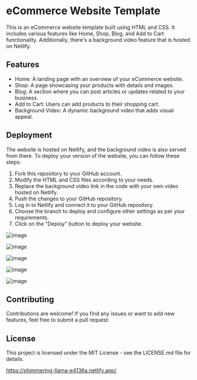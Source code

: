 # eCommerce Website Template

This is an eCommerce website template built using HTML and CSS. It includes various features like Home, Shop, Blog, and Add to Cart functionality. Additionally, there's a background video feature that is hosted on Netlify.

## Features
- Home: A landing page with an overview of your eCommerce website.
- Shop: A page showcasing your products with details and images.
- Blog: A section where you can post articles or updates related to your business.
- Add to Cart: Users can add products to their shopping cart.
- Background Video: A dynamic background video that adds visual appeal.

## Deployment
The website is hosted on Netlify, and the background video is also served from there. To deploy your version of the website, you can follow these steps:
1. Fork this repository to your GitHub account.
2. Modify the HTML and CSS files according to your needs.
3. Replace the background video link in the code with your own video hosted on Netlify.
4. Push the changes to your GitHub repository.
5. Log in to Netlify and connect it to your GitHub repository.
6. Choose the branch to deploy and configure other settings as per your requirements.
7. Click on the "Deploy" button to deploy your website.

![image](https://github.com/imsuraj22/Ecommerce-Website-/assets/100610668/e271c47b-1ff5-43b3-b2bd-80fd2c2c190c)

![image](https://github.com/imsuraj22/Ecommerce-Website-/assets/100610668/5c05934d-f687-42dd-a5fa-402fa2b9ed71)

![image](https://github.com/imsuraj22/Ecommerce-Website-/assets/100610668/2964e5fa-17de-43cc-923c-87719e23b2a9)

![image](https://github.com/imsuraj22/Ecommerce-Website-/assets/100610668/22624e52-b689-45c4-9bd5-10eda4562f3d)

![image](https://github.com/imsuraj22/Ecommerce-Website-/assets/100610668/2c2ef2fa-47d5-4909-a520-51207b31cefa)



## Contributing
Contributions are welcome! If you find any issues or want to add new features, feel free to submit a pull request.

## License
This project is licensed under the MIT License - see the LICENSE.md file for details.




https://shimmering-llama-e4136a.netlify.app/
